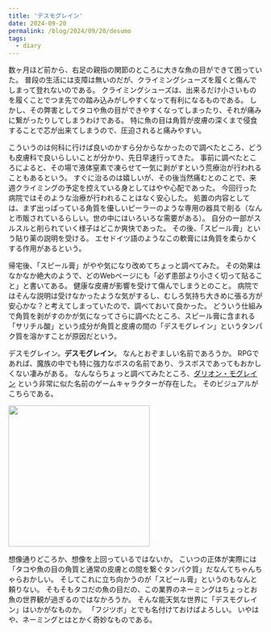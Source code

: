 ```yaml
---
title: 'デスモグレイン'
date: 2024-09-20
permalink: /blog/2024/09/20/desumo
tags:
  - diary
---
```


数ヶ月ほど前から、右足の親指の関節のところに大きな魚の目ができて困っていた。
普段の生活には支障は無いのだが、クライミングシューズを履くと傷んでしまって登れないのである。
クライミングシューズは、出来るだけ小さいものを履くことでつま先での踏み込みがしやすくなって有利になるものである。
しかし、その弊害としてタコや魚の目ができやすくなってしまったり、それが痛みに繋がったりしてしまうわけである。
特に魚の目は角質が皮膚の深くまで侵食することで芯が出来てしまうので、圧迫されると痛みやすい。

こういうのは何科に行けば良いのかすら分からなかったので調べたところ、どうも皮膚科で良いらしいことが分かり、先日早速行ってきた。
事前に調べたところによると、その場で液体窒素で凍らせて一気に剥がすという荒療治が行われることもあるという。
すぐに治るのは嬉しいが、その後当然痛むとのことで、来週クライミングの予定を控えている身としてはやや心配であった。
今回行った病院ではそのような治療が行われることはなく安心した。
処置の内容としては、まず出っぱっている角質を優しいピーラーのような専用の器具で削る（なんと市販されているらしい。世の中にはいろいろな需要がある）。
自分の一部がスルスルと削られていく様子はどこか爽快であった。
その後、「スピール膏」という貼り薬の説明を受ける。
エセドイツ語のようなこの軟膏には角質を柔らかくする作用があるという。

帰宅後、「スピール膏」がやや気になり改めてちょっと調べてみた。
その効果はなかなか絶大のようで、どのWebページにも「必ず患部より小さく切って貼ること」と書いてある。
健康な皮膚が影響を受けて傷んでしまうとのこと。
病院ではそんな説明は受けなかったような気がするし、むしろ気持ち大きめに張る方が安心かな？と考えてしまっていたので、調べておいて良かった。
どういう仕組みで角質を剥がすのかが気になってさらに調べたところ、スピール膏に含まれる「サリチル酸」という成分が角質と皮膚の間の「デスモグレイン」というタンパク質を溶かすことが原因だという。

デスモグレイン。**デスモグレイン**。
なんとおぞましい名前であろうか。
RPGであれば、魔族の中でも特に強力なボスの名前であり、ラスボスであってもおかしくない凄みがある。
なんならちょっと調べてみたところ、[ダリオン・モグレイン](https://ja.namu.wiki/w/%EB%8B%A4%EB%A6%AC%EC%98%A8%20%EB%AA%A8%EA%B7%B8%EB%A0%88%EC%9D%B8) という非常に似た名前のゲームキャラクターが存在した。
そのビジュアルがこちらである。

<img src="{{site.baseurl}}/images/posts/2024-09-20-desumo/mograine.png" width="280px">

想像通りどころか、想像を上回っているではないか。
こいつの正体が実際には「タコや魚の目の角質と通常の皮膚との間を繋ぐタンパク質」だなんてちゃんちゃらおかしい。
そしてこれに立ち向かうのが「スピール膏」というのもなんと頼りない。
そもそもタコだの魚の目だの、この業界のネーミングはちょっとお魚の世界観が過ぎるのではなかろうか。
そんな能天気な世界に「デスモグレイン」はいかがなものか。
「フジツボ」とでも名付けておけばよろしい。
いやはや、ネーミングとはとかく奇妙なものである。
